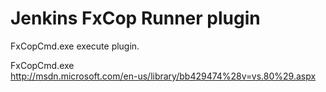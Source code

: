 Jenkins FxCop Runner plugin
===================

FxCopCmd.exe execute plugin.  

FxCopCmd.exe  
http://msdn.microsoft.com/en-us/library/bb429474%28v=vs.80%29.aspx
